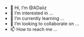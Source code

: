 - 👋 Hi, I’m @ADaiiz
- 👀 I’m interested in ...
- 🌱 I’m currently learning ...
- 💞️ I’m looking to collaborate on ...
- 📫 How to reach me ...

<!---
ADaiiz/ADaiiz is a ✨ special ✨ repository because its `README.md` (this file) appears on your GitHub profile.
You can click the Preview link to take a look at your changes.
--->
